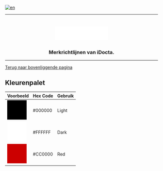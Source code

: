 [![en](https://img.shields.io/badge/lang-en-red.svg)](https://github.com/iDocta/brand-guide/blob/main/palette/README.md)

---

<h1 align="center">
    <a href="https://www.idocta.be"><img src="https://raw.githubusercontent.com/iDocta/brand-guide/main/logo/source/light.svg" width="175px" alt="iDocta"></a>
</h1>
 
<h3 align="center">Merkrichtlijnen van iDocta.</h3>

---

[Terug naar bovenliggende pagina](../README.nl.md)

## Kleurenpalet

| Voorbeeld                                                                                                        | Hex Code | Gebruik |
| ---------------------------------------------------------------------------------------------------------------- | -------- | ------- |
| <img src="https://github.com/iDocta/brand-guide/blob/main/palette/light-000000.png?raw=true" width="64" alt=""/> | #000000  | Light   |
| <img src="https://github.com/iDocta/brand-guide/blob/main/palette/dark-FFFFFF.png?raw=true" width="64" alt=""/>  | #FFFFFF  | Dark    |
| <img src="https://github.com/iDocta/brand-guide/blob/main/palette/red-CC0000.png?raw=true" width="64" alt=""/>   | #CC0000  | Red     |